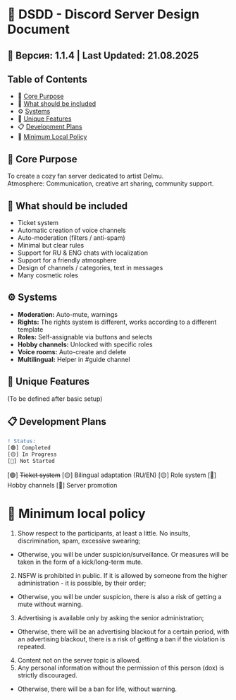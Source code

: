 # 📑 DSDD - Discord Server Design Document

## 📌 Версия: 1.1.4 | Last Updated: 21.08.2025

## Table of Contents
- 🎯 [Core Purpose](#-core-purpose)
- 📌 [What should be included](#-what-should-be-included)
- ⚙️ [Systems](#️-systems)
- 🌟 [Unique Features](#-unique-features)
- 📋 [Development Plans](#-development-plans)
- 📜 [Minimum Local Policy](#-minimum-local-policy)

## 🎯 Core Purpose
To create a cozy fan server dedicated to artist Delmu.  
Atmosphere: Communication, creative art sharing, community support.

## 📌 What should be included
- Ticket system
- Automatic creation of voice channels
- Auto-moderation (filters / anti-spam)
- Minimal but clear rules
- Support for RU & ENG chats with localization
- Support for a friendly atmosphere
- Design of channels / categories, text in messages
- Many cosmetic roles

## ⚙️ Systems
- **Moderation:** Auto-mute, warnings
- **Rights:** The rights system is different, works according to a different template
- **Roles:** Self-assignable via buttons and selects
- **Hobby channels:** Unlocked with specific roles
- **Voice rooms:** Auto-create and delete
- **Multilingual:** Helper in #guide channel

## 🌟 Unique Features
(To be defined after basic setup)

## 📋 Development Plans
```diff
! Status:
[🟢] Completed
[🟡] In Progress
[🔴] Not Started
```
[🟢] ~~Ticket system~~
[🟡] Bilingual adaptation (RU/EN)
[🟡] Role system
[🔴] Hobby channels
[🔴] Server promotion

# 📜 Minimum local policy
1. Show respect to the participants, at least a little. No insults, discrimination, spam, excessive swearing;
- Otherwise, you will be under suspicion/surveillance. Or measures will be taken in the form of a kick/long-term mute.
2. NSFW is prohibited in public. If it is allowed by someone from the higher administration - it is possible, by their order;
- Otherwise, you will be under suspicion, there is also a risk of getting a mute without warning.
3. Advertising is available only by asking the senior administration;
- Otherwise, there will be an advertising blackout for a certain period, with an advertising blackout, there is a risk of getting a ban if the violation is repeated.
4. Content not on the server topic is allowed.
5. Any personal information without the permission of this person (dox) is strictly discouraged.
- Otherwise, there will be a ban for life, without warning.

